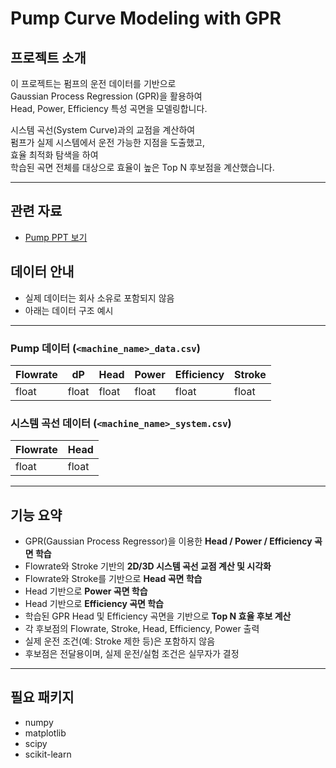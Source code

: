 # Pump Curve Modeling with GPR

## 프로젝트 소개
이 프로젝트는 펌프의 운전 데이터를 기반으로  
Gaussian Process Regression (GPR)을 활용하여  
Head, Power, Efficiency 특성 곡면을 모델링합니다.  

시스템 곡선(System Curve)과의 교점을 계산하여  
펌프가 실제 시스템에서 운전 가능한 지점을 도출했고,  
효율 최적화 탐색을 하여  
학습된 곡면 전체를 대상으로 효율이 높은 Top N 후보점을 계산했습니다.

---

## 관련 자료
- [Pump PPT 보기](docs/pump_PPT.pdf)

## 데이터 안내
- 실제 데이터는 회사 소유로 포함되지 않음  
- 아래는 데이터 구조 예시

---

### Pump 데이터 (`<machine_name>_data.csv`)
| Flowrate | dP   | Head | Power | Efficiency | Stroke |
|----------|------|------|-------|------------|--------|
| float    | float| float| float | float      | float  |

### 시스템 곡선 데이터 (`<machine_name>_system.csv`)
| Flowrate | Head |
|----------|------|
| float    | float|

---

## 기능 요약
- GPR(Gaussian Process Regressor)을 이용한 **Head / Power / Efficiency 곡면 학습**  
- Flowrate와 Stroke 기반의 **2D/3D 시스템 곡선 교점 계산 및 시각화**  
- Flowrate와 Stroke를 기반으로 **Head 곡면 학습**  
- Head 기반으로 **Power 곡면 학습**  
- Head 기반으로 **Efficiency 곡면 학습**  
- 학습된 GPR Head 및 Efficiency 곡면을 기반으로 **Top N 효율 후보 계산**  
- 각 후보점의 Flowrate, Stroke, Head, Efficiency, Power 출력  
- 실제 운전 조건(예: Stroke 제한 등)은 포함하지 않음  
- 후보점은 전달용이며, 실제 운전/실험 조건은 실무자가 결정  

---

## 필요 패키지
- numpy
- matplotlib
- scipy
- scikit-learn

